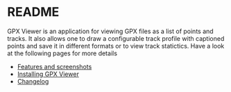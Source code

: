 # README #

GPX Viewer is an application for viewing GPX files as a list of points and tracks.
It also allows one to draw a configurable track profile with captioned points and save it in different formats or to view track statictics. 
Have a look at the following pages for more details

* [Features and screenshots](https://github.com/salsergey/gpxviewer/wiki/Features)
* [Installing GPX Viewer](https://github.com/salsergey/gpxviewer/wiki/Installation)
* [Changelog](https://github.com/salsergey/gpxviewer/wiki/Changelog)
